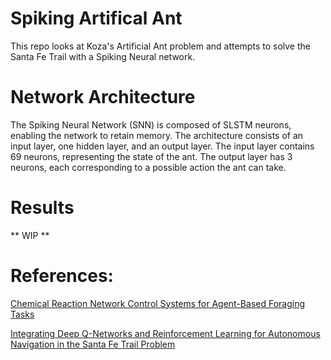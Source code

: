 # Spiking Artifical Ant

This repo looks at Koza's Artificial Ant problem and attempts to solve the Santa Fe Trail with a Spiking Neural network.

# Network Architecture

The Spiking Neural Network (SNN) is composed of SLSTM neurons, enabling the network to retain memory. The architecture consists of an input layer, one hidden layer, and an output layer. The input layer contains 69 neurons, representing the state of the ant. The output layer has 3 neurons, each corresponding to a possible action the ant can take.

# Results
** WIP **

# References:
[Chemical Reaction Network Control Systems for Agent-Based Foraging Tasks](https://pdxscholar.library.pdx.edu/open_access_etds/2203/)

[Integrating Deep Q-Networks and Reinforcement Learning for Autonomous Navigation in the Santa Fe Trail Problem](https://core.ac.uk/download/621339497.pdf)
